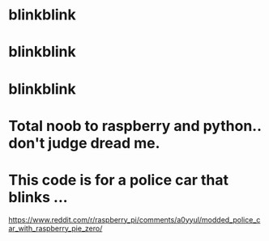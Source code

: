 # blinkblink
# blinkblink
# blinkblink
# Total noob to raspberry and python.. don't judge dread me.
# This code is for a police car that blinks ...
https://www.reddit.com/r/raspberry_pi/comments/a0yyul/modded_police_car_with_raspberry_pie_zero/
